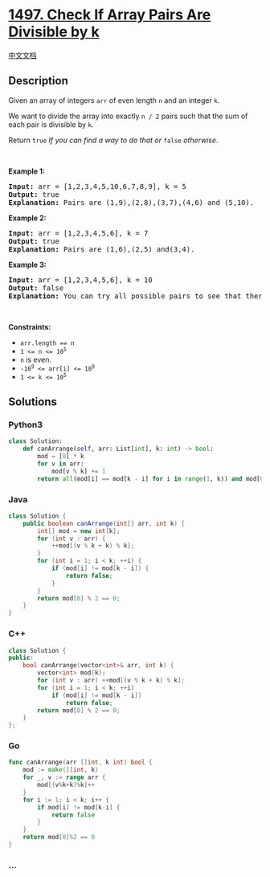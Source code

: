 # [1497. Check If Array Pairs Are Divisible by k](https://leetcode.com/problems/check-if-array-pairs-are-divisible-by-k)

[中文文档](/solution/1400-1499/1497.Check%20If%20Array%20Pairs%20Are%20Divisible%20by%20k/README.md)

## Description

<p>Given an array of integers <code>arr</code> of even length <code>n</code> and an integer <code>k</code>.</p>

<p>We want to divide the array into exactly <code>n / 2</code> pairs such that the sum of each pair is divisible by <code>k</code>.</p>

<p>Return <code>true</code><em> If you can find a way to do that or </em><code>false</code><em> otherwise</em>.</p>

<p>&nbsp;</p>
<p><strong class="example">Example 1:</strong></p>

<pre>
<strong>Input:</strong> arr = [1,2,3,4,5,10,6,7,8,9], k = 5
<strong>Output:</strong> true
<strong>Explanation:</strong> Pairs are (1,9),(2,8),(3,7),(4,6) and (5,10).
</pre>

<p><strong class="example">Example 2:</strong></p>

<pre>
<strong>Input:</strong> arr = [1,2,3,4,5,6], k = 7
<strong>Output:</strong> true
<strong>Explanation:</strong> Pairs are (1,6),(2,5) and(3,4).
</pre>

<p><strong class="example">Example 3:</strong></p>

<pre>
<strong>Input:</strong> arr = [1,2,3,4,5,6], k = 10
<strong>Output:</strong> false
<strong>Explanation:</strong> You can try all possible pairs to see that there is no way to divide arr into 3 pairs each with sum divisible by 10.
</pre>

<p>&nbsp;</p>
<p><strong>Constraints:</strong></p>

<ul>
	<li><code>arr.length == n</code></li>
	<li><code>1 &lt;= n &lt;= 10<sup>5</sup></code></li>
	<li><code>n</code> is even.</li>
	<li><code>-10<sup>9</sup> &lt;= arr[i] &lt;= 10<sup>9</sup></code></li>
	<li><code>1 &lt;= k &lt;= 10<sup>5</sup></code></li>
</ul>

## Solutions

<!-- tabs:start -->

### **Python3**

```python
class Solution:
    def canArrange(self, arr: List[int], k: int) -> bool:
        mod = [0] * k
        for v in arr:
            mod[v % k] += 1
        return all(mod[i] == mod[k - i] for i in range(1, k)) and mod[0] % 2 == 0
```

### **Java**

```java
class Solution {
    public boolean canArrange(int[] arr, int k) {
        int[] mod = new int[k];
        for (int v : arr) {
            ++mod[(v % k + k) % k];
        }
        for (int i = 1; i < k; ++i) {
            if (mod[i] != mod[k - i]) {
                return false;
            }
        }
        return mod[0] % 2 == 0;
    }
}
```

### **C++**

```cpp
class Solution {
public:
    bool canArrange(vector<int>& arr, int k) {
        vector<int> mod(k);
        for (int v : arr) ++mod[(v % k + k) % k];
        for (int i = 1; i < k; ++i)
            if (mod[i] != mod[k - i])
                return false;
        return mod[0] % 2 == 0;
    }
};
```

### **Go**

```go
func canArrange(arr []int, k int) bool {
	mod := make([]int, k)
	for _, v := range arr {
		mod[(v%k+k)%k]++
	}
	for i := 1; i < k; i++ {
		if mod[i] != mod[k-i] {
			return false
		}
	}
	return mod[0]%2 == 0
}
```

### **...**

```

```

<!-- tabs:end -->

